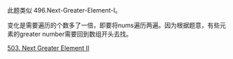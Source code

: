 此题类似 496.Next-Greater-Element-I。

变化是需要遍历的个数多了一倍，即要将nums遍历两遍。因为根据题意，有些元素的greater number需要回到数组开头去找。

[503. Next Greater Element II](https://leetcode.com/problems/next-greater-element-ii/)
